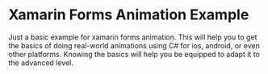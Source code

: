 # Xamarin Forms Animation Example
Just a basic example for xamarin forms animation. This will help you to get the basics of doing real-world animations using C# for ios, android, or even other platforms. Knowing the basics will help you be equipped to adapt it to the advanced level. 
